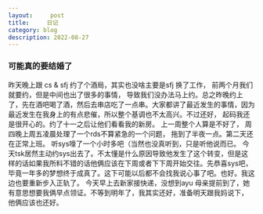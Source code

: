 ```yaml
---
layout:     post
title:     日记
category: blog
description: 2022-08-27
---
```


### 可能真的要结婚了
  昨天晚上跟 cs & sfj 约了个酒局，其实也没啥主要是sfj 换了工作， 前两个月我们就要约，但是中间也出了很多的事情， 导致我们没办法马上约。总之昨晚约上了，先在酒吧喝了酒，然后去串店吃了一点串。大家都讲了最近发生的事情，因为最近发生在我身上的有点悲催，所以整个基调也不太高兴。不过还好， 起码我还是很开心的。约了十一之后让他们看看我的新房。
  上一周整个人算是不好了， 周四晚上周五凌晨处理了一个rds不算紧急的一个问题， 拖到了半夜一点。第二天还在正常上班。 听sys嚎了一个小时多吧（当然也没真听到，只是听他说而已。 今天tsk居然主动约sys出去了。不太懂是什么原因导致他发生了这个转变，但是这样的话如果我所料不错的话他俩应该在下周或者下下周开始交往。先恭喜sys吧， 毕竟一年多的梦想终于成真了。这下可能以后都不会找我说心事了吧。也好。我这边也要重新步入正轨了。  今天早上去新家接快递，没想到ayu 母亲提前到了，她有意思想要我俩早点领证。不等到明年了，我其实还好，准备明天跟我妈说下， 他俩应该也还好。  

